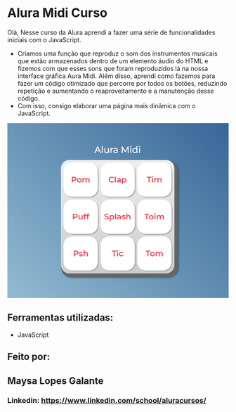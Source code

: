# Alura Midi Curso

Olá, Nesse curso da Alura aprendi a fazer uma série de funcionalidades iniciais com o JavaScript.
- Criamos uma função que reproduz o som dos instrumentos musicais que estão armazenados dentro de um elemento áudio do HTML e fizemos com que esses sons que foram reproduzidos lá na nossa interface gráfica Aura Midi. Além disso, aprendi como fazemos para fazer um código otimizado que percorre por todos os botões, reduzindo repetição e aumentando o reaproveitamento e a manutenção desse código.
- Com isso, consigo elaborar uma página mais dinâmica com o JavaScript.


![image](https://github.com/maysalgalante/aluramidi_curso/blob/main/images/aluramidi_curso.png)

## Ferramentas utilizadas:

* JavaScript

## Feito por:

## Maysa Lopes Galante

### Linkedin: https://www.linkedin.com/school/aluracursos/


